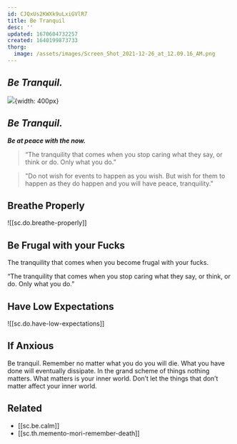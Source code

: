 ```yaml
---
id: CJQxUs2KWXk9uLxiGVlR7
title: Be Tranquil
desc: ''
updated: 1670604732257
created: 1640199873733
thorg:
  image: /assets/images/Screen_Shot_2021-12-26_at_12.09.16_AM.png
---
```

## ***Be Tranquil.***
![](/assets/images/Screen_Shot_2021-12-26_at_12.09.16_AM.png){width: 400px}
## ***Be Tranquil.***

***Be at peace with the now.***

> “The tranquility that comes when you stop caring what they say, or think or do. Only what you do.”

> "Do not wish for events to happen as you wish. But wish for them to happen as they do happen and you will have peace, tranquility."

## Breathe Properly
![[sc.do.breathe-properly]]

## Be Frugal with your Fucks
The tranquility that comes when you become frugal with your fucks.

“The tranquility that comes when you stop caring what they say, or think, or do. Only what you do.”

## Have Low Expectations
![[sc.do.have-low-expectations]]

## If Anxious
Be tranquil. Remember no matter what you do you will die. 
What you have done will eventually dissipate.
In the grand scheme of things nothing matters.
What matters is your inner world. Don’t let the things that don’t matter affect your inner world.



## Related
* [[sc.be.calm]]
* [[sc.th.memento-mori-remember-death]]

